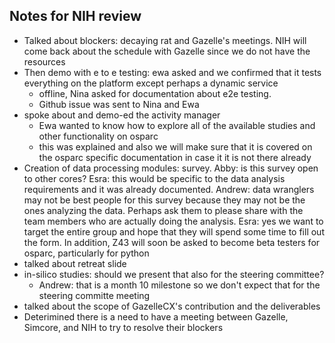 ## Notes for NIH review ##

- Talked about blockers: decaying rat and Gazelle's meetings. NIH will come back about the schedule with Gazelle since we do not have the resources
- Then demo with e to e testing: ewa asked and we confirmed that it tests everything on the platform except perhaps a dynamic service
  - offline, Nina asked for documentation about e2e testing.
  - Github issue was sent to Nina and Ewa
- spoke about and demo-ed the activity manager
  - Ewa wanted to know how to explore all of the available studies and other functionality on osparc
  - this was explained and also we will make sure that it is covered on the osparc specific documentation in case it it is not there already
- Creation of data processing modules: survey. Abby: is this survey open to other cores? Esra: this would be specific to the data analysis requirements and it was already documented. Andrew: data wranglers may not be best people for this survey because they may not be the ones analyzing the data. Perhaps ask them to please share with the team members who are actually doing the analysis. Esra: yes we want to target the entire group and hope that they will spend some time to fill out the form. In addition, Z43 will soon be asked to become beta testers for osparc, particularly for python
- talked about retreat slide
- in-silico studies: should we present that also for the steering committee?
   - Andrew: that is a month 10 milestone so we don't expect that for the steering committe meeting
- talked about the scope of GazelleCX's contribution and the deliverables
- Deterimined there is a need to have a meeting between Gazelle, Simcore, and NIH to try to resolve their blockers
